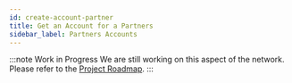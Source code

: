 ```yaml
---
id: create-account-partner
title: Get an Account for a Partners
sidebar_label: Partners Accounts
---
```


:::note Work in Progress
We are still working on this aspect of the network. Please refer to the [Project Roadmap](../testnet/roadmap).
:::